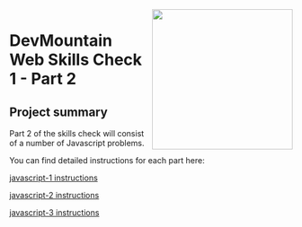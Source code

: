 <img src="https://s3.amazonaws.com/devmountain/readme-logo.png" width="250" align="right">

# DevMountain Web Skills Check 1 - Part 2

## Project summary

Part 2 of the skills check will consist of a number of Javascript problems.

You can find detailed instructions for each part here:

[javascript-1 instructions](javascript-1/README.MD)

[javascript-2 instructions](javascript-2/README.MD)

[javascript-3 instructions](javascript-3/README.MD)
